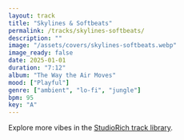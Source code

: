 ```yaml
---
layout: track
title: "Skylines & Softbeats"
permalink: /tracks/skylines-softbeats/
description: ""
image: "/assets/covers/skylines-softbeats.webp"
image_ready: false
date: 2025-01-01
duration: "7:12"
album: "The Way the Air Moves"
mood: ["Playful"]
genre: ["ambient", "lo-fi", "jungle"]
bpm: 95
key: "A"
---
```


Explore more vibes in the [StudioRich track library](/tracks/).
